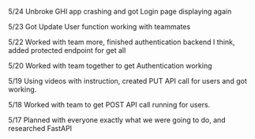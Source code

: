5/24
Unbroke GHI app crashing and got Login page displaying again

5/23
Got Update User function working with teammates

5/22
Worked with team more, finished authentication backend I think, added protected endpoint for get all

5/20
Worked with team together to get Authentication working

5/19
Using videos with instruction, created PUT API call for users and got working.

5/18
Worked with team to get POST API call running for users.

5/17
Planned with everyone exactly what we were going to do, and researched FastAPI
